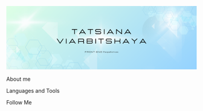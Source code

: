 ![Header](https://github.com/TanyaVerb/tanyaverb/blob/main/assets/Header.png)

About me

Languages and Tools

Follow Me
